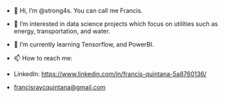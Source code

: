 - 👋 Hi, I’m @strong4s. You can call me Francis.
- 👀 I’m interested in data science projects which focus on utilities such as energy, transportation, and water.

- 🌱 I’m currently learning Tensorflow, and PowerBI. 

- 📫 How to reach me:
 -   LinkedIn: https://www.linkedin.com/in/francis-quintana-5a8760136/
 -   francisraycquintana@gmail.com
 

<!---
strong4s/strong4s is a ✨ special ✨ repository because its `README.md` (this file) appears on your GitHub profile.
You can click the Preview link to take a look at your changes.
--->
